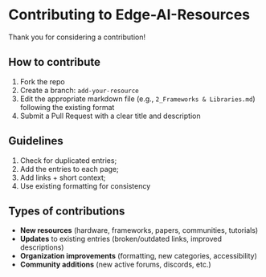 # Contributing to Edge-AI-Resources

Thank you for considering a contribution!  

## How to contribute
1. Fork the repo  
2. Create a branch: `add-your-resource`  
3. Edit the appropriate markdown file (e.g., `2_Frameworks & Libraries.md`) following the existing format  
4. Submit a Pull Request with a clear title and description  

## Guidelines
1. Check for duplicated entries;
2. Add the entries to each page;
3. Add links + short context;
4. Use existing formatting for consistency

## Types of contributions
- **New resources** (hardware, frameworks, papers, communities, tutorials)  
- **Updates** to existing entries (broken/outdated links, improved descriptions)  
- **Organization improvements** (formatting, new categories, accessibility)  
- **Community additions** (new active forums, discords, etc.)
